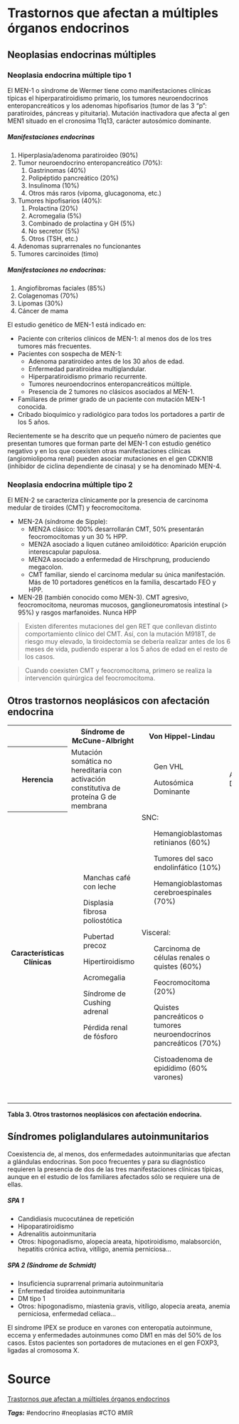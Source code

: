 # Trastornos que afectan a múltiples órganos endocrinos

## Neoplasias endocrinas múltiples
### Neoplasia endocrina múltiple tipo 1
El MEN-1 o síndrome de Wermer tiene como manifestaciones clínicas típicas el hiperparatiroidismo primario, los tumores neuroendocrinos enteropancreáticos y los adenomas hipofisarios (tumor de las 3 “p”: paratiroides, páncreas y pituitaria). Mutación inactivadora que afecta al gen MEN1 situado en el cronosima 11q13, carácter autosómico dominante.

##### Manifestaciones endocrinas
1. Hiperplasia/adenoma paratiroideo (90%)
2. Tumor neuroendocrino enteropancreático (70%):
    1. Gastrinomas (40%)
    2. Polipéptido pancreático (20%)
    3. Insulinoma (10%)
    4. Otros más raros (vipoma, glucagonoma, etc.)
3. Tumores hipofisarios (40%):
    1. Prolactina (20%)
    2. Acromegalia (5%)
    3. Combinado de prolactina y GH (5%)
    4. No secretor (5%)
    5. Otros (TSH, etc.)
4. Adenomas suprarrenales no funcionantes
5. Tumores carcinoides (timo)

##### Manifestaciones no endocrinas:
1. Angiofibromas faciales (85%)
2. Colagenomas (70%)
3. Lipomas (30%)
4. Cáncer de mama

El estudio genético de MEN-1 está indicado en:
- Paciente con criterios clínicos de MEN-1: al menos dos de los tres tumores más frecuentes.
- Pacientes con sospecha de MEN-1:
	- Adenoma paratiroideo antes de los 30 años de edad.
	- Enfermedad paratiroidea multiglandular.
	- Hiperparatiroidismo primario recurrente.
	- Tumores neuroendocrinos enteropancreáticos múltiple.
	- Presencia de 2 tumores no clásicos asociados al MEN-1.
- Familiares de primer grado de un paciente con mutación MEN-1 conocida.
- Cribado bioquímico y radiológico para todos los portadores a partir de los 5 años.

Recientemente se ha descrito que un pequeño número de pacientes que presentan tumores que forman parte del MEN-1 con estudio genético negativo y en los que coexisten otras manifestaciones clínicas (angiomiolipoma renal) pueden asociar mutaciones en el gen CDKN1B (inhibidor de ciclina dependiente de cinasa) y se ha denominado MEN-4.

### Neoplasia endocrina múltiple tipo 2
El MEN-2 se caracteriza clínicamente por la presencia de carcinoma medular de tiroides (CMT) y feocromocitoma.
- MEN-2A (síndrome de Sipple):
	- MEN2A clásico: 100% desarrollarán CMT, 50% presentarán feocromocitomas y un 30 % HPP.
	- MEN2A asociado a liquen cutáneo amiloidótico: Aparición erupción interescapular papulosa.
	- MEN2A asociado a enfermedad de Hirschprung, produciendo megacolon.
	- CMT familiar, siendo el carcinoma medular su única manifestación. Más de 10 portadores genéticos en la familia, descartado FEO y HPP.
- MEN-2B (también conocido como MEN-3). CMT agresivo, feocromocitoma, neuromas mucosos, ganglioneuromatosis intestinal (> 95%) y rasgos marfanoides. Nunca HPP

>Existen diferentes mutaciones del gen RET que conllevan distinto comportamiento clínico del CMT. Así, con la mutación M918T, de riesgo muy elevado, la tiroidectomía se debería realizar antes de los 6 meses de vida, pudiendo esperar a los 5 años de edad en el resto de los casos.

>Cuando coexisten CMT y feocromocitoma, primero se realiza la intervención quirúrgica del feocromocitoma.

## Otros trastornos neoplásicos con afectación endocrina
<table>
  <tbody>
    <tr>
      <th style="Border: 0px;"></th>
      <th>Síndrome de McCune-Albright</th>
      <th>Von Hippel-Lindau</th>
      <th>Complejo de Carney</th>
      <th>Enfermedad de Cowden</th>
    </tr>
    <tr>
      <th>Herencia</th>
      <td>Mutación somática no hereditaria con activación constitutiva de proteína G de membrana</td>
      <td>
        <ul>Gen VHL</ul>
        <ul>Autosómica Dominante</ul>
      </td>
      <td>Autosómica Dominante</td>
      <td>Autosómica Dominante</td>
    </tr>
    <tr>
      <th rowspan="2">Características Clínicas</th>
      <td rowspan="2">
        <ul>Manchas café con leche</ul>
        <ul>Displasia fibrosa poliostótica</ul>
        <ul>Pubertad precoz</ul>
        <ul>Hipertiroidismo</ul>
        <ul>Acromegalia</ul>
        <ul>Síndrome de Cushing adrenal</ul>
        <ul>Pérdida renal de fósforo</ul>
      </td>
      <td>
        SNC:
        <ul>Hemangioblastomas retinianos (60%)</ul>
        <ul>Tumores del saco endolinfático (10%)</ul>
        <ul>Hemangioblastomas cerebroespinales (70%)</ul>
      </td>
      <td rowspan="2">
        <ul>Lesiones cutáneas pigmentadas (75%)</ul>
        <ul>Mixoma cardíaco (50%)</ul>
        <ul>Hiperplasia adrenal micronodular bilateral pigmentada (25%)</ul>
        <ul>Tumor de células de Sertoli (25% de los varones)</ul>
        <ul>Acromegalia (10%)</ul>
        <ul>Nódulos y cáncer diferenciado de tiroides (5%)</ul>
      </td>
      <td>
        Lesiones Mucocutáneas:
        <ul>Tricolemomas</ul>
        <ul>Queratosis acral</ul>
        <ul>Lesiones papulomatosas</ul>
      </td>
    </tr>
    <tr>
      <td>
        Visceral:
        <ul>Carcinoma de células renales o quistes (60%)</ul>
        <ul>Feocromocitoma (20%)</ul>
        <ul>Quistes pancreáticos o tumores neuroendocrinos pancreáticos (70%)</ul>
        <ul>Cistoadenoma de epidídimo (60% varones)</ul>
      </td>
      <td>
        Neoplasias asociadas y otras características:
        <ul>Cáncer de mama</ul>
        <ul>Cáncer diferenciado de tiroides (especialmente folicular)</ul>
        <ul>Macrocefalia</ul>
        <ul>Gangliocitoma displásico de cerebelo</ul>
        <ul>Carcinoma de endometrio</ul>
      </td>
    </tr>
  </tbody>
</table>

**Tabla 3. Otros trastornos neoplásicos con afectación endocrina.**

## Síndromes poliglandulares autoinmunitarios
Coexistencia de, al menos, dos enfermedades autoinmunitarias que afectan a glándulas endocrinas.
Son poco frecuentes y para su diagnóstico requieren la presencia de dos de las tres manifestaciones clínicas típicas, aunque en el estudio de los familiares afectados sólo se requiere una de ellas.

##### SPA 1
- Candidiasis mucocutánea de repetición
- Hipoparatiroidismo
- Adrenalitis autoinmunitaria
- Otros: hipogonadismo, alopecia areata, hipotiroidismo, malabsorción, hepatitis crónica activa, vitíligo, anemia perniciosa...

##### SPA 2 (Síndrome de Schmidt)
- Insuficiencia suprarrenal primaria autoinmunitaria
- Enfermedad tiroidea autoinmunitaria
- DM tipo 1
- Otros: hipogonadismo, miastenia gravis, vitíligo, alopecia areata, anemia perniciosa, enfermedad celíaca...

El síndrome IPEX se produce en varones con enteropatía autoinmune, eccema y enfermedades autoinmunes como DM1 en más del 50% de los casos. Estos pacientes son portadores de mutaciones en el gen FOXP3, ligadas al cromosoma X.

# Source
[Trastornos que afectan a múltiples órganos endocrinos](../../Anexos/Pdf/Endocrino/trastornos_que_afectan_a_multiples_organos_endocrinos.pdf)

***Tags:***
#endocrino #neoplasias #CTO #MIR
